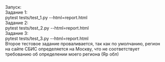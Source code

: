Запуск:  
Задание 1:  
pytest tests/test_1.py --html=report.html  
Задание 2:  
pytest tests/test_2.py --html=report.html  
Задание 3:  
pytest tests/test_3.py --html=report.html  
Второе тестовое задание проваливается, так как по умолчанию, регион на сайте СБИС определяется на Москву, что не соответствует требованию об определении моего региона (Яр обл)
